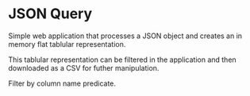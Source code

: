 # JSON Query

Simple web application that processes a JSON object and creates an in memory flat tablular representation.

This tablular representation can be filtered in the application and then downloaded as a CSV for futher manipulation.

Filter by column name predicate.